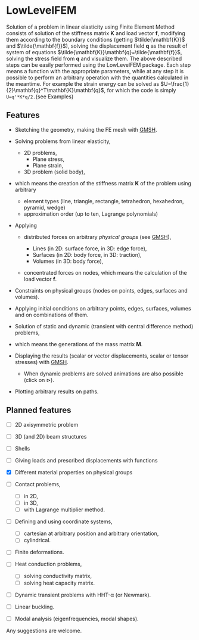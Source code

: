 # LowLevelFEM

Solution of a problem in linear elasticity using Finite Element Method consists of solution of the stiffness matrix $\mathbf{K}$ and load vector $\mathbf{f}$, modifying them according to the boundary conditions (getting $\tilde{\mathbf{K}}$ and $\tilde{\mathbf{f}}$), solving the displacement field $\mathbf{q}$ as the result of system of equations $\tilde{\mathbf{K}}\mathbf{q}=\tilde{\mathbf{f}}$, solving the stress field from $\mathbf{q}$ and visualize them.
The above described steps can be easily performed using the LowLevelFEM package. Each step means a function with the appropriate parameters, while at any step it is possible to perform an arbitrary operation with the quantities calculated in the meantime. For example the strain energy can be solved as $U=\frac{1}{2}\mathbf{q}^T\mathbf{K}\mathbf{q}$, for which the code is simply ```U=q'*K*q/2.```(see Examples)

## Features

- Sketching the geometry, making the FE mesh with [GMSH](https://gmsh.info).
- Solving problems from linear elasticity,
  
  - 2D problems,
    - Plane stress,
    - Plane strain,
  - 3D problem (solid body),
- which means the creation of the stiffness matrix $\mathbf{K}$ of the problem using arbitrary
  
  - element types (line, triangle, rectangle, tetrahedron, hexahedron, pyramid, wedge)
  - approximation order (up to ten, Lagrange polynomials)
- Applying
  
  - distributed forces on arbitrary *physical groups* (see [GMSH](https://gmsh.info)),
    
    - Lines (in 2D: surface force, in 3D: edge force),
    - Surfaces (in 2D: body force, in 3D: traction),
    - Volumes (in 3D: body force),
  - concentrated forces on nodes,
    which means the calculation of the load vector $\mathbf{f}$.
- Constraints on physical groups (nodes on points, edges, surfaces and volumes).
- Applying initial conditions on arbitrary points, edges, surfaces, volumes and on combinations of them.
- Solution of static and dynamic (transient with central difference method) problems,
- which means the generations of the mass matrix $\mathbf{M}$.
- Displaying the results (scalar or vector displacements, scalar or tensor stresses) with [GMSH](https://gmsh.info).
  
  - When dynamic problems are solved animations are also possible (click on $\triangleright$).
- Plotting arbitrary results on paths.

## Planned features

- [ ] 2D axisymmetric problem
- [ ] 3D (and 2D) beam structures
- [ ] Shells
- [ ] Giving loads and prescribed displacements with functions
- [x] Different material properties on physical groups
- [ ] Contact problems,
  
  - [ ] in 2D,
  - [ ] in 3D,
  - [ ] with Lagrange multiplier method.
- [ ] Defining and using coordinate systems,
  
  - [ ] cartesian at arbitrary position and arbitrary orientation,
  - [ ] cylindrical.
- [ ] Finite deformations.
- [ ] Heat conduction problems,
  
  - [ ] solving conductivity matrix,
  - [ ] solving heat capacity matrix.
- [ ] Dynamic transient problems with HHT-α (or Newmark).
- [ ] Linear buckling.
- [ ] Modal analysis (eigenfrequencies, modal shapes).

Any suggestions are welcome.

